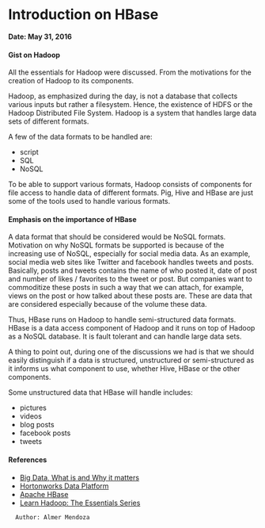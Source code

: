 # Introduction on HBase

**Date: May 31, 2016**

#### Gist on Hadoop

All the essentials for Hadoop were discussed. From the motivations for the creation of Hadoop to its components.

Hadoop, as emphasized during the day, is not a database that collects various inputs but rather a filesystem. Hence, the existence of HDFS or the Hadoop Distributed File System. Hadoop is a system that handles large data sets of different formats.

A few of the data formats to be handled are:
- script
- SQL
- NoSQL

To be able to support various formats, Hadoop consists of components for file access to handle data of different formats. Pig, Hive and HBase are just some of the tools used to handle various formats.

#### Emphasis on the importance of HBase

A data format that should be considered would be NoSQL formats. Motivation on why NoSQL formats be supported is because of the increasing use of NoSQL, especially for social media data. As an example, social media web sites like Twitter and facebook handles tweets and posts. Basically, posts and tweets contains the name of who posted it, date of post and number of likes / favorites to the tweet or post. But companies want to commoditize these posts in such a way that we can attach, for example, views on the post or how talked about these posts are. These are data that are considered especially because of the volume these data.

Thus, HBase runs on Hadoop to handle semi-structured data formats. HBase is a data access component of Hadoop and it runs on top of Hadoop as a NoSQL database. It is fault tolerant and can handle large data sets.

A thing to point out, during one of the discussions we had is that we should easily distinguish if a data is structured, unstructured or semi-structured as it informs us what component to use, whether Hive, HBase or the other components.

Some unstructured data that HBase will handle includes:
- pictures
- videos
- blog posts
- facebook posts
- tweets

#### References
- [Big Data, What is and Why it matters](http://www.sas.com/en_th/insights/big-data/what-is-big-data.html)
- [Hortonworks Data Platform](http://hortonworks.com/products/hdp/)
- [Apache HBase](http://hortonworks.com/apache/hbase/)
- [Learn Hadoop: The Essentials Series](https://www.youtube.com/playlist?list=PL2y_WpKCCNQeLC4reyP-RaBqfH5QML000)

```
  Author: Almer Mendoza
```

